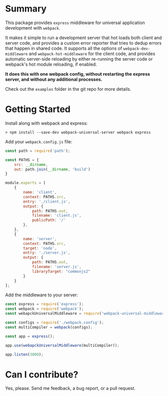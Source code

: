 # Summary

This package provides `express` middleware for universal application development with `webpack`.

It makes it simple to run a development server that hot loads both client and server code, and provides a custom error reporter that tries to dedup errors that happen in shared code. It supports all the options of `webpack-dev-middleware` and `webpack-hot-middleware` for the client code, and provides automatic server-side reloading by either re-running the server code or webpack's hot module reloading, if enabled.

**It does this with one webpack config, without restarting the express server, and without any additional processes.**

Check out the `examples` folder in the git repo for more details.

# Getting Started

Install along with webpack and express:

```
> npm install --save-dev webpack-universal-server webpack express
```

Add your `webpack.config.js` file:

```javascript
const path = require('path');

const PATHS = {
	src: __dirname,
	out: path.join(__dirname, 'build')
}

module.exports = [
	{
		name: 'client',
		context: PATHS.src,
		entry: './client.js',
		output: {
			path: PATHS.out,
			filename: 'client.js',
			publicPath: '/'
		},
	},
	{
		name: 'server',
		context: PATHS.src,
		target: 'node',
		entry: './server.js',
		output: {
			path: PATHS.out,
			filename: 'server.js',
			libraryTarget: "commonjs2"
		}
	}
];
```

Add the middleware to your server:

```javascript
const express = require('express');
const webpack = require('webpack');
const webapckUniversalMiddleware = require('webpack-universal-middleware');

const configs = require('./webpack.config');
const multiCompiler = webpack(configs);

const app = express();

app.use(webapckUniversalMiddleware(multiCompiler));

app.listen(3000);
```

# Can I contribute?

Yes, please. Send me feedback, a bug report, or a pull request.
